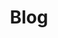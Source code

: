 ---
title: Blog
description: "Blog posts that may or may not be related to internet history. These posts are more like old-school blogging — personal thoughts, admin, or just hard to categorize."
layout: blog
permalink: /blog{% if pagination.pageNumber > 0 %}/page/{{ pagination.pageNumber + 1 }}{% endif %}/index.html
pagination:
  data: collections.blog
  size: 8
  alias: pagedPosts
  addAllPagesToCollections: true
  reverse: true
---